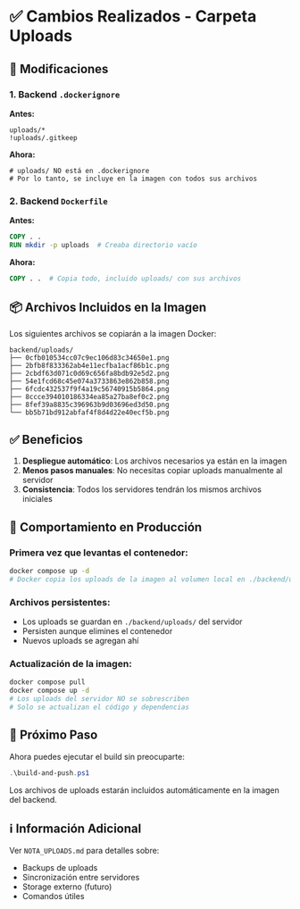 # ✅ Cambios Realizados - Carpeta Uploads

## 🔄 Modificaciones

### 1. Backend `.dockerignore`
**Antes:**
```
uploads/*
!uploads/.gitkeep
```

**Ahora:**
```
# uploads/ NO está en .dockerignore
# Por lo tanto, se incluye en la imagen con todos sus archivos
```

### 2. Backend `Dockerfile`
**Antes:**
```dockerfile
COPY . .
RUN mkdir -p uploads  # Creaba directorio vacío
```

**Ahora:**
```dockerfile
COPY . .  # Copia todo, incluido uploads/ con sus archivos
```

## 📦 Archivos Incluidos en la Imagen

Los siguientes archivos se copiarán a la imagen Docker:
```
backend/uploads/
├── 0cfb010534cc07c9ec106d83c34650e1.png
├── 2bfb8f833362ab4e11ecfba1acf86b1c.png
├── 2cbdf63d071c0d69c656fa8bdb92e5d2.png
├── 54e1fcd68c45e074a3733863e862b858.png
├── 6fcdc432537f9f4a19c56740915b5864.png
├── 8ccce394010186334ea85a27ba8ef0c2.png
├── 8fef39a8835c396963b9d03696ed3d50.png
└── bb5b71bd912abfaf4f8d4d22e40ecf5b.png
```

## ✅ Beneficios

1. **Despliegue automático**: Los archivos necesarios ya están en la imagen
2. **Menos pasos manuales**: No necesitas copiar uploads manualmente al servidor
3. **Consistencia**: Todos los servidores tendrán los mismos archivos iniciales

## 🔄 Comportamiento en Producción

### Primera vez que levantas el contenedor:
```bash
docker compose up -d
# Docker copia los uploads de la imagen al volumen local en ./backend/uploads/
```

### Archivos persistentes:
- Los uploads se guardan en `./backend/uploads/` del servidor
- Persisten aunque elimines el contenedor
- Nuevos uploads se agregan ahí

### Actualización de la imagen:
```bash
docker compose pull
docker compose up -d
# Los uploads del servidor NO se sobrescriben
# Solo se actualizan el código y dependencias
```

## 📝 Próximo Paso

Ahora puedes ejecutar el build sin preocuparte:

```powershell
.\build-and-push.ps1
```

Los archivos de uploads estarán incluidos automáticamente en la imagen del backend.

## ℹ️ Información Adicional

Ver `NOTA_UPLOADS.md` para detalles sobre:
- Backups de uploads
- Sincronización entre servidores
- Storage externo (futuro)
- Comandos útiles
